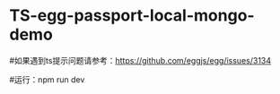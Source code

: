 # TS-egg-passport-local-mongo-demo

#如果遇到ts提示问题请参考：https://github.com/eggjs/egg/issues/3134 

#运行：npm run dev